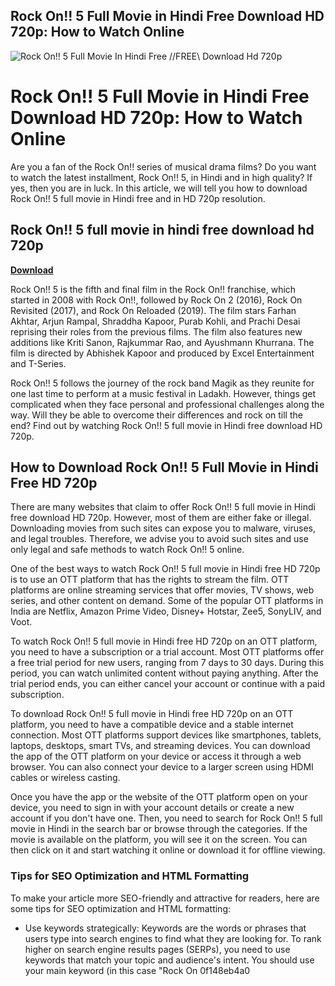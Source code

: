 ## Rock On!! 5 Full Movie in Hindi Free Download HD 720p: How to Watch Online

 
![Rock On!! 5 Full Movie In Hindi Free //FREE\\ Download Hd 720p](https://encrypted-tbn3.gstatic.com/images?q=tbn:ANd9GcSrnVQ-GHK9jd03-8PlnhSgryC7JQQOoUhA0Eq3o7lfEMHXIpnuxC3NCcA)

 
# Rock On!! 5 Full Movie in Hindi Free Download HD 720p: How to Watch Online
 
Are you a fan of the Rock On!! series of musical drama films? Do you want to watch the latest installment, Rock On!! 5, in Hindi and in high quality? If yes, then you are in luck. In this article, we will tell you how to download Rock On!! 5 full movie in Hindi free and in HD 720p resolution.
 
## Rock On!! 5 full movie in hindi free download hd 720p


[**Download**](https://www.google.com/url?q=https%3A%2F%2Furllie.com%2F2tKxEa&sa=D&sntz=1&usg=AOvVaw1wQluD2LyxXhnYDb9p5qqm)

 
Rock On!! 5 is the fifth and final film in the Rock On!! franchise, which started in 2008 with Rock On!!, followed by Rock On 2 (2016), Rock On Revisited (2017), and Rock On Reloaded (2019). The film stars Farhan Akhtar, Arjun Rampal, Shraddha Kapoor, Purab Kohli, and Prachi Desai reprising their roles from the previous films. The film also features new additions like Kriti Sanon, Rajkummar Rao, and Ayushmann Khurrana. The film is directed by Abhishek Kapoor and produced by Excel Entertainment and T-Series.
 
Rock On!! 5 follows the journey of the rock band Magik as they reunite for one last time to perform at a music festival in Ladakh. However, things get complicated when they face personal and professional challenges along the way. Will they be able to overcome their differences and rock on till the end? Find out by watching Rock On!! 5 full movie in Hindi free download HD 720p.
 
## How to Download Rock On!! 5 Full Movie in Hindi Free HD 720p
 
There are many websites that claim to offer Rock On!! 5 full movie in Hindi free download HD 720p. However, most of them are either fake or illegal. Downloading movies from such sites can expose you to malware, viruses, and legal troubles. Therefore, we advise you to avoid such sites and use only legal and safe methods to watch Rock On!! 5 online.
 
One of the best ways to watch Rock On!! 5 full movie in Hindi free HD 720p is to use an OTT platform that has the rights to stream the film. OTT platforms are online streaming services that offer movies, TV shows, web series, and other content on demand. Some of the popular OTT platforms in India are Netflix, Amazon Prime Video, Disney+ Hotstar, Zee5, SonyLIV, and Voot.
 
To watch Rock On!! 5 full movie in Hindi free HD 720p on an OTT platform, you need to have a subscription or a trial account. Most OTT platforms offer a free trial period for new users, ranging from 7 days to 30 days. During this period, you can watch unlimited content without paying anything. After the trial period ends, you can either cancel your account or continue with a paid subscription.
 
To download Rock On!! 5 full movie in Hindi free HD 720p on an OTT platform, you need to have a compatible device and a stable internet connection. Most OTT platforms support devices like smartphones, tablets, laptops, desktops, smart TVs, and streaming devices. You can download the app of the OTT platform on your device or access it through a web browser. You can also connect your device to a larger screen using HDMI cables or wireless casting.
 
Once you have the app or the website of the OTT platform open on your device, you need to sign in with your account details or create a new account if you don't have one. Then, you need to search for Rock On!! 5 full movie in Hindi in the search bar or browse through the categories. If the movie is available on the platform, you will see it on the screen. You can then click on it and start watching it online or download it for offline viewing.
 
### Tips for SEO Optimization and HTML Formatting
 
To make your article more SEO-friendly and attractive for readers, here are some tips for SEO optimization and HTML formatting:
 
- Use keywords strategically: Keywords are the words or phrases that users type into search engines to find what they are looking for. To rank higher on search engine results pages (SERPs), you need to use keywords that match your topic and audience's intent. You should use your main keyword (in this case "Rock On 0f148eb4a0

